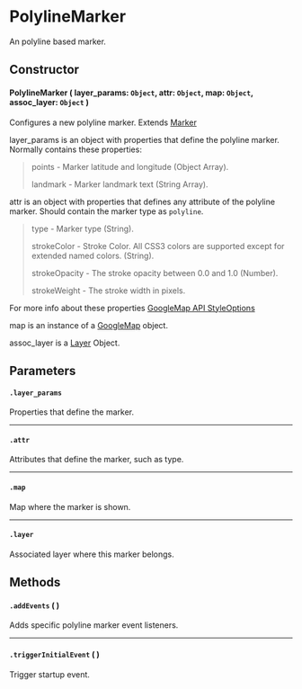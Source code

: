 # PolylineMarker
An polyline based marker.

## Constructor

#### PolylineMarker ( layer_params: `Object`, attr: `Object`, map: `Object`, assoc_layer: `Object` )
 Configures a new polyline marker. Extends [Marker](/docs/docs/Layers/Markers/Marker.md)

 layer_params is an object with properties that define the polyline marker. Normally contains these properties:

 > points - Marker latitude and longitude (Object Array).
 >
 > landmark - Marker landmark text (String Array).

 attr is an object with properties that defines any attribute of the polyline marker. Should contain the marker type as `polyline`.

 > type - Marker type (String).
 >
 > strokeColor - Stroke Color. All CSS3 colors are supported except for extended named colors. (String).
 >
 > strokeOpacity - The stroke opacity between 0.0 and 1.0 (Number).
 >
 > strokeWeight - The stroke width in pixels.

 For more info about these properties [GoogleMap API StyleOptions](https://developers.google.com/maps/documentation/javascript/reference#Data.StyleOptions)

 map is an instance of a [GoogleMap](https://developers.google.com/maps/documentation/javascript/reference#Map) object.

 assoc_layer is a [Layer](/docs/docs/Layers/Layer.md) Object.

## Parameters

#### `.layer_params`
  Properties that define the marker.

---
#### `.attr`
  Attributes that define the marker, such as type.

---
#### `.map`
  Map where the marker is shown.

---
#### `.layer`
  Associated layer where this marker belongs.

## Methods

#### `.addEvents` ( )
  Adds specific polyline marker event listeners.

---

#### `.triggerInitialEvent` ( )
  Trigger startup event.